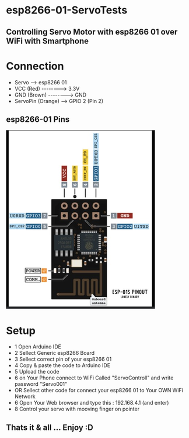# esp8266-01-ServoTests
## Controlling Servo Motor with esp8266 01 over WiFi with Smartphone
# Connection
- Servo --> esp8266 01
- VCC (Red)   --------> 3.3V
- GND (Brown) --------> GND
- ServoPin (Orange) --> GPIO 2 (Pin 2)

## esp8266-01 Pins
![Image](esp8266-01-PinOut.jpg)

# Setup
- 1 Open Arduino IDE
- 2 Sellect Generic esp8266 Board
- 3 Sellect correct pin of your esp8266 01
- 4 Copy & paste the code to Arduino IDE
- 5 Upload the code
- 6 on Your Phone connect to WiFi Called "ServoControll" and write password "Servo001"
- OR Sellect other code for connect your esp8266 01 to Your OWN WiFi Network
- 6 Open Your Web browser and type this : 192.168.4.1 (and enter)
- 8 Control your servo with mooving finger on pointer
## Thats it & all ... Enjoy :D
